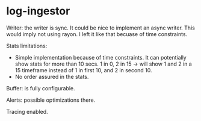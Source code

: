 # log-ingestor

Writer: the writer is sync. It could be nice to implement an async writer. This would imply not using rayon. I left it like that becuase of time constraints.

Stats limitations:

- Simple implementation because of time constraints. It can potentially show stats for more than 10 secs. 1 in 0, 2 in 15 -> will show 1 and 2 in a 15 timeframe instead of 1 in first 10,  and 2 in second 10.
- No order assured in the stats.

Buffer: is fully configurable.

Alerts: possible optimizations there.

Tracing enabled.